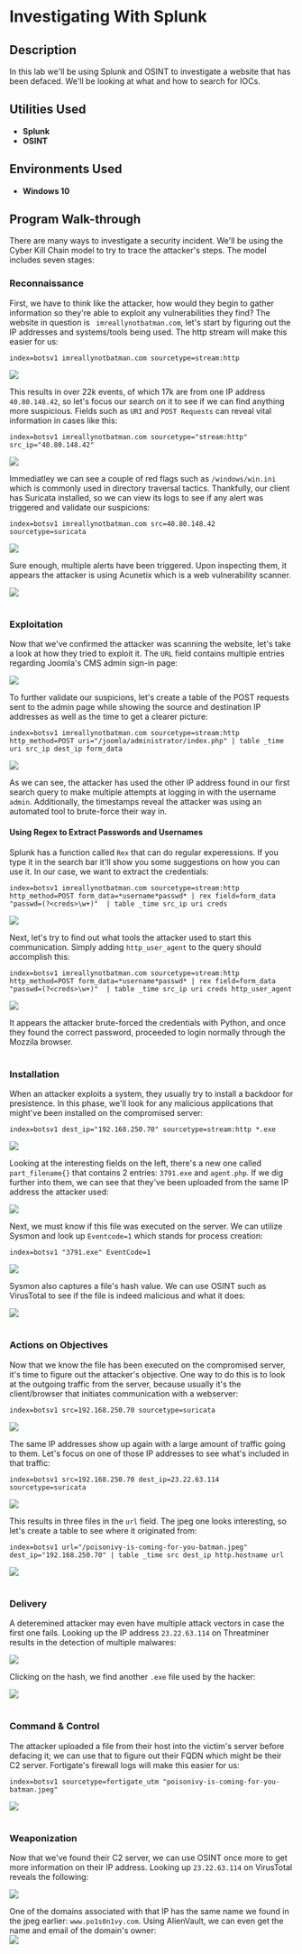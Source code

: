 <h1>Investigating With Splunk</h1>


<h2>Description</h2>

In this lab we'll be using Splunk and OSINT to investigate a website that has been defaced. We'll be looking at what and how to search for IOCs.


<h2>Utilities Used</h2>

- <b>Splunk</b>
- <b>OSINT</b>

<h2>Environments Used</h2>

- <b>Windows 10</b>

## Program Walk-through

There are many ways to investigate a security incident. We'll be using the Cyber Kill Chain model to try to trace the attacker's steps. The model includes seven stages:

### Reconnaissance
First, we have to think like the attacker, how would they begin to gather information so they're able to exploit any vulnerabilities they find? The website in question is ` imreallynotbatman.com`, let's start by figuring out the IP addresses and systems/tools being used. The http stream will make this easier for us:
```
index=botsv1 imreallynotbatman.com sourcetype=stream:http
```

<img src= "https://i.imgur.com/IlskdNk.png">

This results in over 22k events, of which 17k are from one IP address `40.80.148.42`, so let's focus our search on it to see if we can find anything more suspicious. Fields such as `URI` and `POST Requests` can reveal vital information in cases like this:

```
index=botsv1 imreallynotbatman.com sourcetype="stream:http" src_ip="40.80.148.42"
```
<img src= "https://i.imgur.com/HKZhlHM.png">

Immediatley we can see a couple of red flags such as `/windows/win.ini` which is commonly used in directory traversal tactics. Thankfully, our client has Suricata installed, so we can view its logs to see if any alert was triggered and validate our suspicions:

```
index=botsv1 imreallynotbatman.com src=40.80.148.42 sourcetype=suricata
```
<img src= "https://i.imgur.com/kMiYWHl.png">

Sure enough, multiple alerts have been triggered. Upon inspecting them, it appears the attacker is using Acunetix which is a web vulnerability scanner.
<br>

<img src= "https://i.ibb.co/1f9MdnK/cve.png">


<h1> </h1>

### Exploitation
Now that we've confirmed the attacker was scanning the website, let's take a look at how they tried to exploit it. The `URL` field contains multiple entries regarding Joomla's CMS admin sign-in page:
<br>

<img src= "https://i.imgur.com/aNcdj9r.png">

To further validate our suspicions, let's create a table of the POST requests sent to the admin page while showing the source and destination IP addresses as well as the time to get a clearer picture:
```
index=botsv1 imreallynotbatman.com sourcetype=stream:http http_method=POST uri="/joomla/administrator/index.php" | table _time uri src_ip dest_ip form_data
```
<img src= "https://i.imgur.com/e8Gx47n.png">

As we can see, the attacker has used the other IP address found in our first search query to make multiple attempts at logging in with the username `admin`. Additionally, the timestamps reveal the attacker was using an automated tool to brute-force their way in.
<br>


#### Using Regex to Extract Passwords and Usernames
Splunk has a function called `Rex` that can do regular experessions. If you type it in the search bar it'll show you some suggestions on how you can use it. In our case, we want to extract the credentials:
```
index=botsv1 imreallynotbatman.com sourcetype=stream:http http_method=POST form_data=*username*passwd* | rex field=form_data "passwd=(?<creds>\w+)"  | table _time src_ip uri creds
```
<img src= "https://i.imgur.com/y0ikAK1.png">

Next, let's try to find out what tools the attacker used to start this communication. Simply adding  `http_user_agent` to the query should accomplish this:
```
index=botsv1 imreallynotbatman.com sourcetype=stream:http http_method=POST form_data=*username*passwd* | rex field=form_data "passwd=(?<creds>\w+)"  | table _time src_ip uri creds http_user_agent
```
<img src= "https://i.imgur.com/lipaEWU.png">

It appears the attacker brute-forced the credentials with Python, and once they found the correct password, proceeded to login normally through the Mozzila browser.


<h1> </h1>

### Installation
When an attacker exploits a system, they usually try to install a backdoor for presistence. In this phase, we'll look for any malicious applications that might've been installed on the compromised server:
```
index=botsv1 dest_ip="192.168.250.70" sourcetype=stream:http *.exe
```
<img src= "https://i.imgur.com/4zPNNsM.png">
<br>

Looking at the interesting fields on the left, there's a new one called `part_filename{}` that contains 2 entries: `3791.exe` and `agent.php`. If we dig further into them, we can see that they've been uploaded from the same IP address the attacker used:
<br>

<img src= "https://i.imgur.com/CyphOV6.png">
<br>

Next, we must know if this file was executed on the server. We can utilize Sysmon and look up `Eventcode=1` which stands for process creation:
```
index=botsv1 "3791.exe" EventCode=1
```
<img src= "https://i.imgur.com/n9H7M3I.png">
<br>

Sysmon also captures a file's hash value. We can use OSINT such as VirusTotal to see if the file is indeed malicious and what it does:
<br>

<img src= "https://i.imgur.com/7SkijNq.png">


<h1> </h1>

### Actions on Objectives
Now that we know the file has been executed on the compromised server, it's time to figure out the attacker's objective. One way to do this is to look at the outgoing traffic from the server, because usually it's the client/browser that initiates communication with a webserver:
```
index=botsv1 src=192.168.250.70 sourcetype=suricata
```
<img src= "https://i.imgur.com/u5MRJoj.png">
<br>

The same IP addresses show up again with a large amount of traffic going to them. Let's focus on one of those IP addresses to see what's included in that traffic:
```
index=botsv1 src=192.168.250.70 dest_ip=23.22.63.114 sourcetype=suricata 
```
<img src= "https://i.imgur.com/6Ll3pcd.png">
<br>

This results in three files in the `url` field. The jpeg one looks interesting, so let's create a table to see where it originated from:
```
index=botsv1 url="/poisonivy-is-coming-for-you-batman.jpeg" dest_ip="192.168.250.70" | table _time src dest_ip http.hostname url
```
<img src= "https://i.imgur.com/Y9fBB7Z.png">
<br>


<h1> </h1>

### Delivery
A deteremined attacker may even have multiple attack vectors in case the first one fails. Looking up the IP address `23.22.63.114` on Threatminer results in the detection of multiple malwares:
<br>

<img src= "https://i.imgur.com/uk54jc5.png">
<br>

Clicking on the hash, we find another `.exe` file used by the hacker:
<br>

<img src= "https://i.imgur.com/n7pLfEN.png">
<br>

<h1> </h1>

### Command & Control
The attacker uploaded a file from their host into the victim's server before defacing it; we can use that to figure out their FQDN which might be their C2 server. Fortigate's firewall logs will make this easier for us:
```
index=botsv1 sourcetype=fortigate_utm "poisonivy-is-coming-for-you-batman.jpeg"
```
<img src= "https://i.imgur.com/wil2eG8.png">
<br>


<h1> </h1>

### Weaponization
Now that we've found their C2 server, we can use OSINT once more to get more information on their IP address. Looking up `23.22.63.114` on VirusTotal reveals the following:
<br>

<img src= "https://i.imgur.com/O6BFiJA.png">
<br>

One of the domains associated with that IP has the same name we found in the jpeg earlier: `www.po1s0n1vy.com`. Using AlienVault, we can even get the name and email of the domain's owner:
<br>
<img src= "https://i.imgur.com/FbhpjvT.png">
